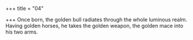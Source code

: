 +++
title = "04"

+++
Once born, the golden bull radiates through the whole luminous realm. Having golden horses, he takes the golden weapon, the golden mace into  his two arms.  
